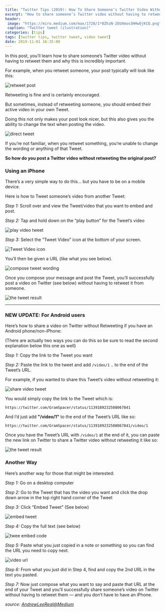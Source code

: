 ```yaml
---
title: "Twitter Tips (2019): How To Share Someone’s Twitter Video Without Retweeting"
excerpt: "How to share someone’s Twitter video without having to retweet them? Why this is incredibly important?"
header:
 image: "https://miro.medium.com/max/1728/1*0ZhzN-2EUXmov3HHwOjKCQ.png"
 caption: "Twitter tweet (ilustration)"
categories: [tips]
tags: [twitter tips, twitter tweet, video tweet]
date: 2019-11-01 16:35:00
---
```

In this post, you’ll learn how to share someone’s Twitter video without having to retweet them and why this is incredibly important.

For example, when you retweet someone, your post typically will look like this:

![retweet post](https://miro.medium.com/max/2025/1*HuNTFsHFONGNyKiuYJjcFQ@2x.jpeg)

Retweeting is fine and is certainly encouraged.

But sometimes, instead of retweeting someone, you should embed their active video in your own Tweet.

Doing this not only makes your post look nicer, but this also gives you the ability to change the text when posting the video.

![direct tweet](https://miro.medium.com/max/2025/1*zKu0bHqQVqcHnnFvLZtzEA@2x.jpeg)

If you’re not familiar, when you retweet something, you’re unable to change the wording or anything of that Tweet.

**So how do you post a Twitter video without retweeting the original post?**

### Using an iPhone

There’s a very simple way to do this… but you have to be on a mobile device.

Here is how to Tweet someone’s video from another Tweet:

_Step 1:_ Scroll over and view the Tweet/video that you want to embed and post.

_Step 2:_ Tap and hold down on the “play button” for the Tweet’s video

![play video tweet](https://miro.medium.com/max/2025/1*tLxUnkuxiMt6_YNS1hrSZg.jpeg)

_Step 3:_ Select the “Tweet Video” icon at the bottom of your screen.

![Tweet Video icon](https://miro.medium.com/max/2025/1*mKRez6c_dEbH_85jDCOsIQ@2x.jpeg)

You’ll then be given a URL (like what you see below).

![compose tweet wording](https://miro.medium.com/max/1760/1*Hcva8z9YefTebknYEcmkdQ.jpeg)

Once you compose your message and post the Tweet, you’ll successfully post a video on Twitter (see below) without having to retweet it from someone.

![the tweet result](https://miro.medium.com/max/2025/1*raXoP8cMemQ55wgAmgIJIA.jpeg)

___

### NEW UPDATE: For Android users

Here’s how to share a video on Twitter without Retweeting if you have an Android phone/non-iPhone:

(There are actually two ways you can do this so be sure to read the second explanation below this one as well)

_Step 1:_ Copy the link to the Tweet you want

_Step 2:_ Paste the link to the tweet and add `/video/1` .. to the end of the Tweet’s URL.

For example, if you wanted to share this Tweet’s video without retweeting it:

![share video tweet](https://miro.medium.com/max/2025/1*yfbE_W0KHHqbO994YBdfSA.jpeg)

You would simply copy the link to the Tweet which is:

```
https://twitter.com/GramSpacer/status/1139189232508067841
```

And I’d just add **"/video/1"** to the end of the Tweet’s URL like so:

```
https://twitter.com/GramSpacer/status/1139189232508067841/video/1
```

Once you have the Tweet’s URL with `/video/1` at the end of it, you can paste the new link on Twitter to share a Twitter video without retweeting it like so:

![the tweet result](https://miro.medium.com/max/2025/1*aYc4EOiXCwf1pGjAgAi8Cw.jpeg)

### Another Way

Here’s another way for those that might be interested:

_Step 1:_ Go on a desktop computer

_Step 2:_ Go to the Tweet that has the video you want and click the drop down arrow in the top right hand corner of the Tweet

_Step 3:_ Click “Embed Tweet” (See below)

![embed tweet](https://miro.medium.com/max/2074/1*IoD0SlHt5Bc8wCjXf1oODw.png)

_Step 4:_ Copy the full text (see below)

![twee embed code](https://miro.medium.com/max/1374/1*-u8fyxCxmfjWK6SASOA0mQ.png)

_Step 5:_ Paste what you just copied in a note or something so you can find the URL you need to copy next.

![video url](https://miro.medium.com/max/2727/1*pq9xy4DpfW3i6tMw4xJG-w.png)

_Step 6:_ From what you just did in Step 4, find and copy the 2nd URL in the text you pasted.

_Step 7:_ Now just compose what you want to say and paste that URL at the end of your Tweet and you’ll successfully share someone’s video on Twitter without having to retweet them — and you don’t have to have an iPhone.

_source: [AndrewLeeReal@Medium](https://medium.com/@AndrewLeeReal)_
